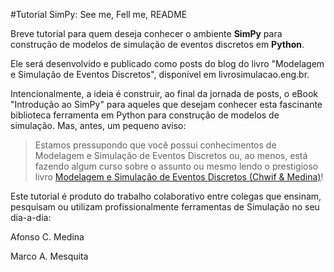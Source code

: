 #Tutorial SimPy: See me, Fell me, README


Breve tutorial para quem deseja conhecer o ambiente **SimPy** para construção de modelos de simulação de eventos discretos em **Python**.

<!--
"...a biblioteca SimPy de simulação de eventos discretos em Python"

Do site deles: SimPy is a process-based discrete-event simulation framework based on standard Python. 
-->

Ele será desenvolvido e publicado como posts do blog do livro "Modelagem e Simulação de Eventos Discretos", disponível em livrosimulacao.eng.br.


Intencionalmente, a ideia é construir, ao final da jornada de posts, o eBook "Introdução ao SimPy" para aqueles que desejam conhecer esta fascinante biblioteca ferramenta em Python para construção de modelos de simulação.
Mas, antes, um pequeno aviso:

> Estamos pressupondo que você possui conhecimentos de Modelagem e Simulação de Eventos Discretos ou, ao menos, está fazendo algum curso sobre o assunto ou mesmo lendo o prestigioso livro [Modelagem e Simulação de Eventos Discretos (Chwif & Medina)](http://livrosimulacao.eng.br/)!

Este tutorial é produto do trabalho colaborativo entre colegas que ensinam, pesquisam ou utilizam profissionalmente ferramentas de Simulação no seu dia-a-dia: 

Afonso C. Medina

Marco A. Mesquita

